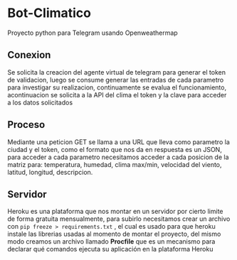 # Bot-Climatico
Proyecto python para Telegram usando Openweathermap

## Conexion
Se solicita la creacion del agente virtual de telegram para generar el token de validacion, luego se consume generar las entradas de cada parametro para investigar su realizacion, continuamente se evalua el funcionamiento, acontinuacion se solicita a la API del clima el token y  la clave para acceder a los datos solicitados

## Proceso
Mediante una peticion GET se llama a una URL que lleva como parametro la ciudad y el token, como el formato que nos da en respuesta es un JSON, para acceder a cada parametro necesitamos acceder a cada posicion de la matriz para: temperatura, humedad, clima max/min, velocidad del viento, latitud, longitud, descripcion.

## Servidor
Heroku es una plataforma que nos montar en un servidor por cierto limite de forma gratuita mensualmente, para subirlo necesitamos crear un archivo con ```pip freeze > requirements.txt``` , el cual es usado para que heroku instale las librerias usadas al momento de montar el proyecto, del mismo modo creamos un archivo llamado **Procfile** que es un mecanismo para declarar qué comandos ejecuta su aplicación en la plataforma Heroku

